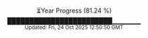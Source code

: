 <p align="center">
⏳Year Progress (81.24 %) <br>
████████████████████████▁▁▁▁▁▁ <br>
<sub>Updated: Fri, 24 Oct 2025 12:50:50 GMT</sub>
</p>

